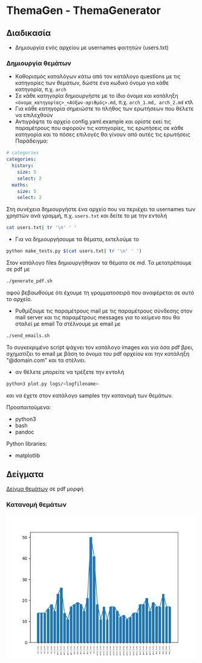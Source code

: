 # ThemaGen - ThemaGenerator

## Διαδικασία
* Δημιουργία ενός αρχείου με usernames φοιτητών (users.txt)


### Δημιουργία θεμάτων

*  Καθορισμός καταλόγων κάτω από τον κατάλογο questions με τις κατηγορίες των θεμάτων, δώστε ένα κωδικό όνομα για κάθε κατηγορία, π.χ. ``arch``
* Σε κάθε κατηγορία δημιουργήστε με το ίδιο όνομα και κατάληξη ``<όνομα_κατηγορίας>_<Αύξων-αριθμός>.md``, π.χ. ``arch_1.md, arch_2.md`` κτλ
* Για κάθε κατηγορία σημειώστε το πλήθος των ερωτήσεων που θέλετε να επιλεχθούν
* Αντιγράψτε το αρχείο config.yaml.example και ορίστε εκεί τις παραμέτρους που αφορούν τις κατηγορίες, τις ερωτήσεις σε κάθε κατηγορία και το πόσες επιλογές θα γίνουν από αυτές τις ερωτήσεις
Παράδειγμα:
```yaml
# categories
categories:
  history:
    size: 5
    select: 2
  maths:
    size: 5
    select: 2
```

Στη συνέχεια δημιουργήστε ένα αρχείο που να περιέχει τα usernames των χρηστών ανά γραμμή, π.χ. ``users.txt`` και δείτε το με την εντολή
```bash
cat users.txt| tr '\n' ' '
```
* Για να δημιουργήσουμε τα θέματα, εκτελούμε το 
```bash
python make_tests.py $(cat users.txt| tr '\n' ' ')
```
Στον κατάλογο files δημιουργήθηκαν τα θέματα σε md. Τα μετατρέπουμε σε pdf με
```bash
./generate_pdf.sh
```
αφού βεβαωθούμε ότι έχουμε τη γραμματοσειρά που αναφέρεται σε αυτό το αρχείο.
* Ρυθμίζουμε τις παραμέτρους mail με τις παραμέτρους σύνδεσης στον mail server και τις παραμέτρους messages για το κείμενο που θα σταλεί με email
Τα στέλνουμε με email με
```bash
./send_emails.sh
```
Το συγκεκριμένο script ψάχνει τον κατάλογο images και για όσα pdf βρει, σχηματίζει το email με βάση το όνομα του pdf αρχείου και την κατάληξη "@domain.com" και τα στέλνει.
* αν θέλετε μπορείτε να τρέξετε την εντολή
```bash
python3 plot.py logs/<logfilename>
```
και να έχετε στον κατάλογο samples την κατανομή των θεμάτων.

Προαπαιτούμενα:

* python3
* bash
* pandoc

Python libraries:

* matplotlib

## Δείγματα

[Δείγμα θεμάτων](./samples/tsadimas.pdf) σε pdf μορφή
### Κατανομή θεμάτων
![](./samples/plot.png)